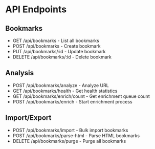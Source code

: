 
# API Endpoints

## Bookmarks
- GET /api/bookmarks - List all bookmarks
- POST /api/bookmarks - Create bookmark
- PUT /api/bookmarks/:id - Update bookmark
- DELETE /api/bookmarks/:id - Delete bookmark

## Analysis
- POST /api/bookmarks/analyze - Analyze URL
- GET /api/bookmarks/health - Get health statistics
- GET /api/bookmarks/enrich/count - Get enrichment queue count
- POST /api/bookmarks/enrich - Start enrichment process

## Import/Export
- POST /api/bookmarks/import - Bulk import bookmarks
- POST /api/bookmarks/parse-html - Parse HTML bookmarks
- DELETE /api/bookmarks/purge - Purge all bookmarks
